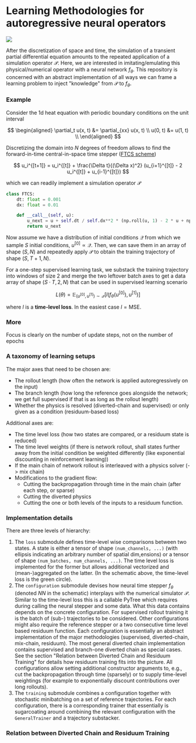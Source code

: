 # Learning Methodologies for autoregressive neural operators

![](https://ceyron.github.io/predictor-learning-setups/sup-3-none-true-full_gradient.svg)

After the discretization of space and time, the simulation of a transient
partial differential equation amounts to the repeated application of a
simulation operator $\mathcal{P}$. Here, we are interested in
imitating/emulating this physical/numerical operator with a neural network
$f_\theta$. This repository is concerned with an abstract implementation of all
ways we can frame a learning problem to inject "knowledge" from $\mathcal{P}$ to
$f_\theta$.

### Example

Consider the 1d heat equation with periodic boundary conditions on the unit
interval

$$
\begin{aligned}
\partial_t u(x, t) &= \partial_{xx} u(x, t) \\
u(0, t) &= u(1, t) \\
\end{aligned}
$$

Discretizing the domain into $N$ degrees of freedom allows to find the
forward-in-time central-in-space time stepper ([FTCS
scheme](https://en.wikipedia.org/wiki/FTCS_scheme))

$$
u_i^{[t+1]} = u_i^{[t]} + \frac{\Delta t}{(\Delta x)^2} (u_{i+1}^{[t]} - 2 u_i^{[t]} + u_{i-1}^{[t]})
$$

which we can readily implement a simulation operator $\mathcal{P}$

```python
class FTCS:
    dt: float = 0.001
    dx: float = 0.01

    def __call__(self, u):
        u_next = u + self.dt / self.dx**2 * (np.roll(u, 1) - 2 * u + np.roll(u, -1))
        return u_next
```

Now assume we have a distribution of initial conditions $\mathcal{Q}$ from which
we sample $S$ initial conditions, $u^{[0]} \propto \mathcal{Q}$. Then, we can
save them in an array of shape $(S, N)$ and repeatedly apply $\mathcal{P}$ to
obtain the training trajectory of shape $(S, T+1, N)$.

For a one-step supervised learning task, we substack the training trajectory
into windows of size $2$ and merge the two leftover batch axes to get a data
array of shape $(S \cdot T, 2, N)$ that can be used in supervised learning
scenario

$$
L(\theta) = \mathbb{E}_{(u^{[0]}, u^{[1]}) \sim \mathcal{Q}} \left[ l\left( f_\theta(u^{[0]}), u^{[1]} \right) \right]
$$

where $l$ is a **time-level loss**. In the easiest case $l = \text{MSE}$.

### More

Focus is clearly on the number of update steps, not on the number of epochs


### A taxonomy of learning setups

The major axes that need to be chosen are:

* The rollout length (how often the network is applied autoregressively on the input)
* The branch length (how long the reference goes alongside the network; we get
  full supervised if that is as long as the rollout length)
* Whether the physics is resolved (diverted-chain and supervised) or only given
  as a condition (residuum-based loss)

Additional axes are:

* The time level loss (how two states are compared, or a residuum state is reduced)
* The time level weights (if there is network rollout, shall states further away
  from the initial condition be weighted differently (like exponential
  discounting in reinforcement learning))
* If the main chain of network rollout is interleaved with a physics solver (-> mix chain)
* Modifications to the gradient flow:
    * Cutting the backpropagation through time in the main chain (after each
      step, or sparse)
    * Cutting the diverted physics
    * Cutting the one or both levels of the inputs to a residuum function.

### Implementation details

There are three levels of hierarchy:

1. The `loss` submodule defines time-level wise comparisons between two states.
   A state is either a tensor of shape `(num_channels, ...)` (with ellipsis
   indicating an arbitrary number of spatial dim,ensions) or a tensor of shape
   `(num_batches, num_channels, ...)`. The time level loss is implemented for
   the former but allows additional vectorized and (mean-)aggregated on the
   latter. (In the schematic above, the time-level loss is the green circle).
2. The `configuration` submodule devises how neural time stepper $f_\theta$
   (denoted *NN* in the schematic) interplays with the numerical simulator
   $\mathcal{P}$. Similar to the time-level loss this is a callable PyTree which
   requires during calling the neural stepper and some data. What this data
   contains depends on the concrete configuration. For supervised rollout
   training it is the batch of (sub-) trajectories to be considered. Other
   configurations might also require the reference stepper or a two consecutive
   time level based residuum function. Each configuration is essentially an
   abstract implementation of the major methodologies (supervised,
   diverted-chain, mix-chain, residuum). The most general diverted chain
   implementation contains supervised and branch-one diverted chain as special
   cases. See the section "Relation between Diverted Chain and Residuum
   Training" for details how residuum training fits into the picture. All
   configurations allow setting additional constructor arguments to, e.g., cut
   the backpropagation through time (sparsely) or to supply time-level
   weightings (for example to exponentially discount contributions over long
   rollouts).
3. The `training` submodule combines a configuration together with stochastic
   minibatching on a set of reference trajectories. For each configuration,
   there is a corresponding trainer that essentially is sugarcoating around
   combining the relevant configuration with the `GeneralTrainer` and a
   trajectory substacker.

### Relation between Diverted Chain and Residuum Training